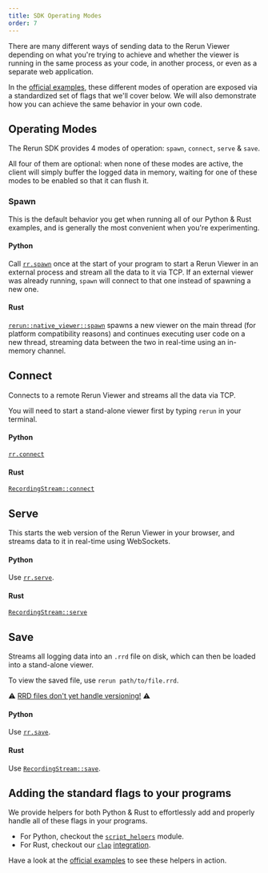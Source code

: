 ```yaml
---
title: SDK Operating Modes
order: 7
---
```


There are many different ways of sending data to the Rerun Viewer depending on what you're trying to achieve and whether the viewer is running in the same process as your code, in another process, or even as a separate web application.

In the [official examples](/examples), these different modes of operation are exposed via a standardized set of flags that we'll cover below.
We will also demonstrate how you can achieve the same behavior in your own code.

## Operating Modes

The Rerun SDK provides 4 modes of operation: `spawn`, `connect`, `serve` & `save`.

All four of them are optional: when none of these modes are active, the client will simply buffer the logged data in memory, waiting for one of these modes to be enabled so that it can flush it.

### Spawn

This is the default behavior you get when running all of our Python & Rust examples, and is generally the most convenient when you're experimenting.

#### Python

Call [`rr.spawn`](https://ref.rerun.io/docs/python/stable/common/initialization_functions/#rerun.spawn) once at the start of your program to start a Rerun Viewer in an external process and stream all the data to it via TCP. If an external viewer was already running, `spawn` will connect to that one instead of spawning a new one.

#### Rust

[`rerun::native_viewer::spawn`](https://docs.rs/rerun/latest/rerun/native_viewer/fn.spawn.html) spawns a new viewer on the main thread (for platform compatibility reasons) and continues executing user code on a new thread, streaming data between the two in real-time using an in-memory channel.

## Connect

Connects to a remote Rerun Viewer and streams all the data via TCP.

You will need to start a stand-alone viewer first by typing `rerun` in your terminal.

#### Python

[`rr.connect`](https://ref.rerun.io/docs/python/stable/common/initialization_functions/#rerun.connect)

#### Rust

[`RecordingStream::connect`](https://docs.rs/rerun/latest/rerun/struct.RecordingStream.html#method.connect)

## Serve

This starts the web version of the Rerun Viewer in your browser, and streams data to it in real-time using WebSockets.

#### Python

Use [`rr.serve`](https://ref.rerun.io/docs/python/stable/common/initialization_functions/#rerun.serve).

#### Rust

[`RecordingStream::serve`](https://docs.rs/rerun/latest/rerun/struct.RecordingStream.html#method.serve)

## Save

Streams all logging data into an `.rrd` file on disk, which can then be loaded into a stand-alone viewer.

To view the saved file, use `rerun path/to/file.rrd`.

⚠️  [RRD files don't yet handle versioning!](https://github.com/rerun-io/rerun/issues/873) ⚠️

#### Python

Use [`rr.save`](https://ref.rerun.io/docs/python/stable/common/initialization_functions/#rerun.save).

#### Rust

Use [`RecordingStream::save`](https://docs.rs/rerun/latest/rerun/struct.RecordingStream.html#method.save).

## Adding the standard flags to your programs

We provide helpers for both Python & Rust to effortlessly add and properly handle all of these flags in your programs.

- For Python, checkout the [`script_helpers`](https://ref.rerun.io/docs/python/stable/common/script_helpers/) module.
- For Rust, checkout our [`clap`]() [integration](https://docs.rs/rerun/latest/rerun/clap/index.html).

Have a look at the [official examples](/examples) to see these helpers in action.
